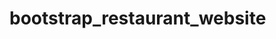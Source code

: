 # bootstrap_restaurant_website

<img src="https://github.com/aryan-ya/bootstrap_restaurant_website/assets/107910961/f60a145a-6a3d-42bd-8610-1e8604edfa92" alt="" srcset="">
<img src="https://github.com/aryan-ya/bootstrap_restaurant_website/assets/107910961/1f8eff9c-fb2c-42fa-97c3-d7d7ea1fc424" alt="" srcset="">
<img src="https://github.com/aryan-ya/bootstrap_restaurant_website/assets/107910961/4f480e60-2f8f-44c1-a8c4-b83d5bb279c3
" alt="" srcset="">
<img src="https://github.com/aryan-ya/bootstrap_restaurant_website/assets/107910961/7ce62eb8-944b-4f19-b785-e57c3f3adc47" alt="" srcset="">
<img src="https://github.com/aryan-ya/bootstrap_restaurant_website/assets/107910961/32b8dac7-f0a4-4e23-bdc7-cd76f80d8521" alt="" srcset="">
<img src="https://github.com/aryan-ya/bootstrap_restaurant_website/assets/107910961/3eb64a01-690d-44a4-a7d4-19a20e655f7b" alt="" srcset="">
<img src="https://github.com/aryan-ya/bootstrap_restaurant_website/assets/107910961/13f5cf95-6bbf-47f3-aed1-d588a51c221d" alt="" srcset="">
<img src="https://github.com/aryan-ya/bootstrap_restaurant_website/assets/107910961/68ecef61-440e-45de-ac40-0bd73355b0b0" alt="" srcset="">
<img src="https://github.com/aryan-ya/bootstrap_restaurant_website/assets/107910961/6fc9c855-4a51-4514-962d-a2ab82dc4c65" alt="" srcset="">
<img src="https://github.com/aryan-ya/bootstrap_restaurant_website/assets/107910961/9f35dd5a-e0a3-4572-8970-18ffdef06f56" alt="" srcset="">
<img src="https://github.com/aryan-ya/bootstrap_restaurant_website/assets/107910961/939aff46-24dd-4eec-a9b4-7f646dd72872" alt="" srcset="">
